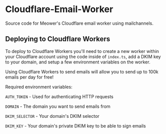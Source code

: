 # Cloudflare-Email-Worker
Source code for Meower's Cloudflare email worker using mailchannels.

## Deploying to Cloudflare Workers
To deploy to Cloudflare Workers you'll need to create a new worker within your Cloudflare account using the code inside of `index.ts`, add a DKIM key to your domain, and setup a few environment variables on the worker.

Using Cloudflare Workers to send emails will allow you to send up to 100k emails per day for free!


Required environment variables:

`AUTH_TOKEN` - Used for authenticating HTTP requests

`DOMAIN` - The domain you want to send emails from

`DKIM_SELECTOR` - Your domain's DKIM selector

`DKIM_KEY` - Your domain's private DKIM key to be able to sign emails